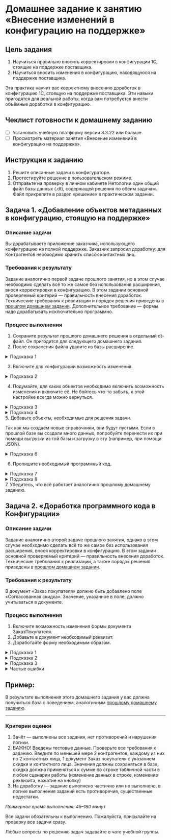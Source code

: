 # Домашнее задание к занятию «Внесение изменений в конфигурацию на поддержке»

## Цель задания

1. Научиться правильно вносить корректировки в конфигурации 1С, стоящие на поддержке поставщика.
2. Научиться вносить изменения в конфигурацию, находящуюся на поддержке поставщика.

Эта практика научит вас корректному внесению доработок в конфигурацию 1С, стоящую на поддержке поставщика. Эти навыки пригодятся для реальной работы, когда вам потребуется внести объёмные доработки в конфигурацию.

## Чеклист готовности к домашнему заданию

- [ ] Установить учебную платформу версии 8.3.22 или больше.
- [ ] Просмотреть материал занятия «Внесение изменений в конфигурацию на поддержке».

## Инструкция к заданию

1. Решите описанные задачи в конфигураторе.
2. Протестируйте решение в пользовательском режиме.
3. Отправьте на проверку в личном кабинете Нетологии один общий файл базы данных (.dt), содержащей решения по обеим задачам. Файл прикрепите в раздел «решение» в практическом задании.

## Задача 1. «Добавление объектов метаданных в конфигурацию, стоящую на поддержке»

### Описание задачи
Вы дорабатываете приложение заказчика, использующего конфигурацию на полной поддержке. Заказчик запросил доработку: для Контрагентов необходимо хранить список контактных лиц.

### Требования к результату
Задание аналогично первой задаче прошлого занятия, но в этом случае необходимо сделать всё то же самое без использования расширения, внося корректировки в конфигурацию.
В этом задании основной проверяемый критерий — правильность внесения доработок.
Технические требования к реализации и порядок решения приведены в [прошлом домашнем задании](homework-11-1.md). 
Дополнительное требование — формы надо дорабатывать исключительно программно.

### Процесс выполнения
1. Сохраните результат прошлого домашнего решения в отдельный dt-файл. Он пригодится для следующего домашнего задания.
2. После сохранения файла удалите из базы расширение.
<details>
  <summary>Подсказка 1</summary>
  Откройте список расширений. Снимите напротив расширения флаг «Активно». Удалите его.
</details>


3. Включите для конфигурации возможность изменения.
<details>
  <summary>Подсказка 2</summary>
  Включите возможность изменения, но не забудьте оставить для всех объектов настройку «Объект поставщика не редактируется».
</details>
 

4. Подумайте, для каких объектов необходимо включить возможность изменения и включите её. Не бойтесь что-то забыть, к этой настройке всегда можно вернуться.
<details>
  <summary>Подсказка 3</summary>
  Мы будем добавлять объекты-справочники, значит, надо разрешить редактировать корень конфигурации и подсистемы, в которые справочники будут включены.
  
  Также нам надо вносить изменения в документы (добавить для них реквизиты) и в формы документов (но тут есть одна хитрость, о ней — в одной из подсказок далее).
</details>
<details>
  <summary>Подсказка 4</summary>
  Не выбирайте пункт «Объект поставщика снят с поддержки». Используйте «Объект редактируется с сохранением поддержки».
  
  Также не устанавливайте флаг «Установить для подчинённых», если это не необходимо. Настраивайте объекты максимально точечно.
</details>
5. Добавьте объекты, необходимые для решения задачи.

Так как мы создаём новые справочники, они будут пустыми. Если в прошлой базе вы создали много данных, попробуйте перенести их при помощи выгрузки из той базы и загрузку в эту (например, при помощи JSON).
<details>
  <summary>Подсказка 6</summary>
  В общем случае, объекты можно скопировать из расширения, например, открыть его в соседней конфигурации и копировать их. Но следите за тем, чтобы типы данных не сбивались. Например, если вы скопируете сначала справочник Контактные лица, а потом справочник с должностями, то у реквизита Должность справочника КонтактныеЛица собьётся тип данных (будет установлена строка 10 символов), потому что на момент добавления этого справочника типа СправочникСсылка.Должности в конфигурации не будет.

  Также для справочников придётся указать подсистемы, в которые вы их размещаете.
</details>


6. Пропишите необходимый программный код.
<details>
  <summary>Подсказка 7</summary>
  В форме надо создать элемент формы и установить для него путь к данным. Реквизит отдельно создавать не надо, так как мы его добавили в документОбъект на уровне метаданных.
</details>
<details>
  <summary>Подсказка 8</summary>
  Конечно, программный код можно прописать в модуле формы, и для этого включить возможность изменения самой формы, но давайте обратим внимание, что все формы документов в событии ПриСозданииНаСервере вызывают одну и ту же процедуру общего модуля: 
  
  > ПодключаемыеКоманды.ПриСозданииНаСервере(ЭтотОбъект);
  
  Мы можем использовать это. «ЭтотОбъект» — это наша форма. Всё, что нам надо сделать, — включить возможность изменения для общего модуля, и из этой процедуры вызвать собственный общий модуль:
  <p align="center" width="100%">
    <img width="75%" src="img/HW_11_2_1.png"> 
  </p>
  
  А в самом этом модуле, исходя из имени формы, решать, как её доработать:
  <p align="center" width="100%">
    <img width="75%" src="img/HW_11_2_2.png"> 
  </p>
  
  Сам по себе этот способ может вызывать споры, т. к., с одной стороны, мы вносим корректировку в более универсальный механизм, с другой, — оставляем больше объектов на поддержке типовой конфигурации. Это удобнее, т. к. формы меняются чаще, чем подобные общие модули.
  
  Вы можете выбрать любой способ реализации, который вам больше нравится.
</details>
7. Убедитесь, что всё работает аналогично прошлому домашнему заданию.

## Задача 2. «Доработка программного кода в Конфигурации»

### Описание задачи
Задание аналогично второй задаче прошлого занятия, однако в этом случае необходимо сделать всё то же самое без использования расширения, внося корректировки в конфигурацию.
В этом задании основной проверяемый критерий — правильность внесения доработок.
Технические требования к реализации, а также порядок решения приведены в [прошлом домашнем задании](homework-11-1.md).

### Требования к результату
В документ «Заказ покупателя» должно быть добавлено поле «Согласованная скидка». Значение, указанное в поле, должно учитываться в документе.

### Процесс выполнения
1. Включите возможность изменения формы документа ЗаказПокупателя.
2. Добавьте в документ необходимый реквизит.
3. Доработайте форму необходимым образом.
<details>
  <summary>Подсказка 1</summary>
  Все объекты на форму должны быть добавлены программно.
</details>
<details>
  <summary>Подсказка 2</summary>
  Если в прошлом задании вы создали собственный общий модуль, пропишите добавление элементов в нём.
  
  Но обработчики событий должны располагаться в самой форме.
</details>
<details>
  <summary>Подсказка 3</summary>
  Не забывайте добавлять комментарии для выделения меняемого программного кода.
</details>

<details>
  <summary>Частые ошибки</summary>
  
  1. Учитывайте замечания из прошлой работы
  2. Не нужно дорабатыватьтакие обработчики, как "ТоварыКоличествоПриИзменении", "ТоварыЦенаПриИзменении" и т.п. Обратите внимание, все они вызывают одну функцию
  3. Если меняете стандартный метод (а по заданию это надо сделать) Менять его надо при помощи ИзменениеИКонтроль
  4. Выравнивайте только тот код, который Вы написали. Не следует пытаться выравнивать типовой код. Это усложнит дальнейшую поддержку, т.к. добавятся/удалятся невидимые символы - пробелы/табуляции и т.д., строка будет выглядеть, как измененная, хотя по факту такой не будет.
  5. При добавлении собственных методов в программный код, комментарий должен быть прописан **внутри метода, и в каждом методе** (то есть, в следующей строке, после "Процедура" или "Функция". Иначе, при обновлении, Вы не сможете отличить методы добавленные Вами при доработке, от методов, которые были удалены из типовой конфигурации поставщика.
  6. Заголовки для добавляемых элементов следует прописывать в "человекочитаемом" виде - с пробелами, т.е. не "ПеречсчитатьТаблицы", а "Пересчитать таблицы" (ВАЖНО это относится именно к заголовкам элементов, а не к их именам
  7. Реквизиты надо добавлять непосредственно в дерево конфигурации. Если вы создаете реквизит программно - он создается только в форме. То есть, информация никогда не сохранится в базе данных. Программно следует добавлять только элементы на форму, в данной задаче.
  8. Нельзя просто удалять или менять код типовой конфигурации. Исходный код обязательно должен быть сохранен в виде комментария (см. презентацию)
  9. Следует использовать единообразный стиль написания комментария. Например, если Вы начали использовать комментарий "// Начало. Иванов" - "// Конец. Иванов" - используйте такой же стиль везде. Это нужно еще и для того, чтобы Ваши доработки легко можно было бы найти в конфигурации глобальным поиском - 1 раз вводим в поиск строку "// Начало. Иванов" и сразу находим все места измененные Вами
  10. При доработке типового метода: с начала, лучше, написать комментарий с указанием автора и доработки, потом закомментировать исходный код типовой конфигурации, затем добавлять свой, новый
  11. Когда вы добавляете свой объект конфигурации (Справочник, Документ, Регистр) - дописываете префикс только к нему. У Реквизитов такого объекта префиксы уже можно не писать, т.к. и так понятно, что весь объект добавлен вами и все что в нем не имеет отношения к типовому коду
     
</details>

## Пример: 

В результате выполнения этого домашнего задания у вас должна получиться база с поведением, аналогичным [прошлому домашнему заданию](examples/HW_11_1_example.md).

------

### Критерии оценки

1. Зачёт — выполнены все задания, нет противоречий и нарушения логики. 
2. ВАЖНО! Введены тестовые данные. Проверьте все требования к заданию. Введите по меньшей мере 2 контрагентов, каждому из них по 2 контактных лица, 1 документ Заказ покупателя с указанием скидки и контактного лица. Значения должны сохраняться в базе, скидка должна применяться к сумме по строке табличной части в любом сценарии работы (изменение данных в строке, изменение реквизита, нажатие на кнопку)
3. На доработку — задание выполнено частично или не выполнено, в логике выполнения заданий есть противоречия, существенные недостатки.

*Примерное время выполнения: 45–180 минут*

Все задачи обязательны к выполнению. Пожалуйста, присылайте на проверку все задачи сразу.

Любые вопросы по решению задач задавайте в чате учебной группы.


